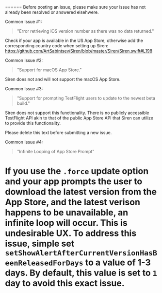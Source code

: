 ======
Before posting an issue, please make sure your issue has not already been resolved or answered elsehwere.

Common Issue #1:
> "Error retrieving iOS version number as there was no data returned."

Check if your app is available in the US App Store, otherwise add the corresponding country code when setting up Siren: https://github.com/ArtSabintsev/Siren/blob/master/Siren/Siren.swift#L198

Common Issue #2:
> "Support for macOS App Store."

Siren does not and will not support the macOS App Store.

Common Issue #3:
> "Support for prompting TestFlight users to update to the newest beta build."

Siren does not support this functionality. There is no publicly accessible TestFlight API akin to that of the public App Store API that Siren can utilize to provide this functionality.

Please delete this text before submitting a new issue.

Common Issue #4:
> "Infinite Looping of App Store Prompt"

If you use the `.force` update option and your app prompts the user to download the latest version from the App Store, and the latest verison happens to be unavailable, an infinite loop will occur. This is undesirable UX. To address this issue, simple set `setShowAlertAfterCurrentVersionHasBeenReleasedForDays` to a value of 1-3 days. By default, this value is set to `1` day to avoid this exact issue.
======
